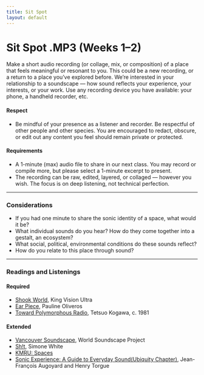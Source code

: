 ```yaml
---
title: Sit Spot
layout: default
---
```


# Sit Spot .MP3 (Weeks 1–2)

Make a short audio recording (or collage, mix, or composition) of a place that feels meaningful or resonant to you. This could be a new recording, or a return to a place you’ve explored before. We’re interested in your relationship to a soundscape — how sound reflects your experience, your interests, or your work. Use any recording device you have available: your phone, a handheld recorder, etc.

#### Respect <br>
- Be mindful of your presence as a listener and recorder. Be respectful of other people and other species. You are encouraged to redact, obscure, or edit out any content you feel should remain private or protected.

#### Requirements <br>
- A 1-minute (max) audio file to share in our next class. You may record or compile more, but please select a 1-minute excerpt to present.
- The recording can be raw, edited, layered, or collaged — however you wish. The focus is on deep listening, not technical perfection.

---

### Considerations

- If you had one minute to share the sonic identity of a space, what would it be?
- What individual sounds do you hear? How do they come together into a gestalt, an ecosystem?
- What social, political, environmental conditions do these sounds reflect?
- How do you relate to this place through sound?

---

### Readings and Listenings

#### Required <br>
- [Shook World](https://algierstheband.bandcamp.com/album/shook-world-hosted-by-algiers), King Vision Ultra <br>
- [Ear Piece](https://www.kim-cohen.com/Assets/CourseAssets/Texts/Oliveros_Ear%20Piece%20(1998).PDF), Pauline Oliveros <br>
- [Toward Polymorphous Radio](https://drive.google.com/file/d/1YDdtHzgt00Tn1E4vpdQdbLqyKVmCRprT/view?usp=sharing), Tetsuo Kogawa, c. 1981

#### Extended <br>
- [Vancouver Soundscape](https://www.sfu.ca/sonic-studio-webdav/WSP_Doc/Booklets/Vanscape1.pdf), World Soundscape Project <br>
- [Sh!t](https://attachments.are.na/35567766/27327d5618ff01a2c81ba82337b3a6c2.pdf?1743106294), Simone White <br>
- [KMRU: Spaces](https://www.youtube.com/watch?v=jxRbgvRNoS4) <br>
- [Sonic Experience: A Guide to Everyday Sound(Ubiquity Chapter)](https://attachments.are.na/12509280/108be580b3e8789556c4a09eb6f06bf2.pdf?1626041041), Jean-François Augoyard and Henry Torgue

